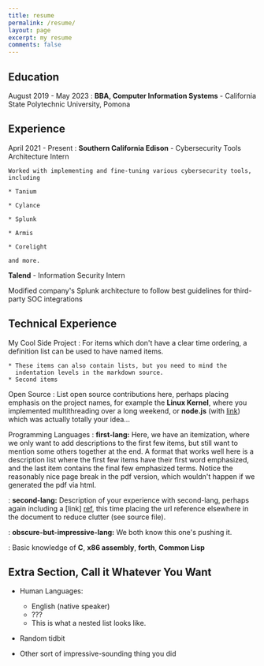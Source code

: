 ```yaml
---
title: resume
permalink: /resume/
layout: page
excerpt: my resume
comments: false
---
```


Education
---------

August 2019 - May 2023
:   **BBA, Computer Information Systems** - California State Polytechnic University, Pomona


Experience
----------

April 2021 - Present
:   **Southern California Edison** - Cybersecurity Tools Architecture Intern

    Worked with implementing and fine-tuning various cybersecurity tools, including

    * Tanium
    
    * Cylance  

    * Splunk

    * Armis

    * Corelight

    and more. 

**Talend** - Information Security Intern

Modified company's Splunk architecture to follow best guidelines for third-party SOC integrations


Technical Experience
--------------------

My Cool Side Project
:   For items which don't have a clear time ordering, a definition
    list can be used to have named items.

    * These items can also contain lists, but you need to mind the
      indentation levels in the markdown source.
    * Second items

Open Source
:   List open source contributions here, perhaps placing emphasis on
    the project names, for example the **Linux Kernel**, where you
    implemented multithreading over a long weekend, or **node.js**
    (with [link](http://nodejs.org)) which was actually totally
    your idea...

Programming Languages
:   **first-lang:** Here, we have an itemization, where we only want
    to add descriptions to the first few items, but still want to
    mention some others together at the end. A format that works well
    here is a description list where the first few items have their
    first word emphasized, and the last item contains the final few
    emphasized terms. Notice the reasonably nice page break in the pdf
    version, which wouldn't happen if we generated the pdf via html.

:   **second-lang:** Description of your experience with second-lang,
    perhaps again including a [link] [ref], this time placing the url
    reference elsewhere in the document to reduce clutter (see source
    file). 

:   **obscure-but-impressive-lang:** We both know this one's pushing
    it.

:   Basic knowledge of **C**, **x86 assembly**, **forth**, **Common Lisp**

[ref]: https://github.com/githubuser/superlongprojectname

Extra Section, Call it Whatever You Want
----------------------------------------

* Human Languages:

     * English (native speaker)
     * ???
     * This is what a nested list looks like.

* Random tidbit

* Other sort of impressive-sounding thing you did